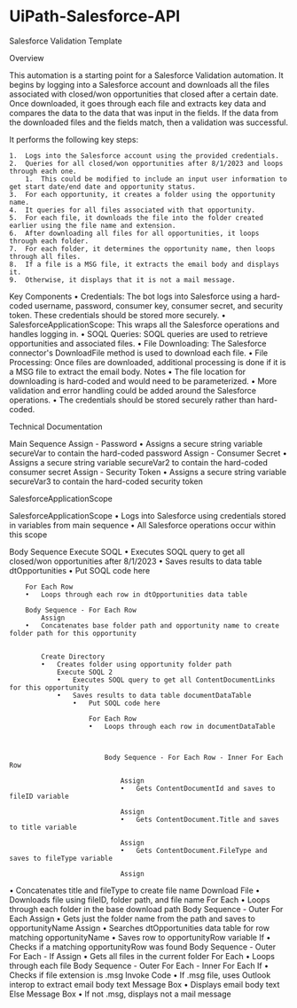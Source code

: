 # UiPath-Salesforce-API

Salesforce Validation Template

Overview

This automation is a starting point for a Salesforce Validation automation.  It begins by logging into a Salesforce account and downloads all the files associated with closed/won opportunities that closed after a certain date. Once downloaded, it goes through each file and extracts key data and compares the data to the data that was input in the fields.  If the data from the downloaded files and the fields match, then a validation was successful.

It performs the following key steps:

    1.	Logs into the Salesforce account using the provided credentials.
    2.	Queries for all closed/won opportunities after 8/1/2023 and loops through each one.
        1.	This could be modified to include an input user information to get start date/end date and opportunity status.
    3.	For each opportunity, it creates a folder using the opportunity name.
    4.	It queries for all files associated with that opportunity.
    5.	For each file, it downloads the file into the folder created earlier using the file name and extension.
    6.	After downloading all files for all opportunities, it loops through each folder.
    7.	For each folder, it determines the opportunity name, then loops through all files.
    8.	If a file is a MSG file, it extracts the email body and displays it.
    9.	Otherwise, it displays that it is not a mail message.


Key Components
•	Credentials: The bot logs into Salesforce using a hard-coded username, password, consumer key, consumer secret, and security token. These credentials should be stored more securely.
•	SalesforceApplicationScope: This wraps all the Salesforce operations and handles logging in.
•	SOQL Queries: SOQL queries are used to retrieve opportunities and associated files.
•	File Downloading: The Salesforce connector's DownloadFile method is used to download each file.
•	File Processing: Once files are downloaded, additional processing is done if it is a MSG file to extract the email body.
Notes
•	The file location for downloading is hard-coded and would need to be parameterized.
•	More validation and error handling could be added around the Salesforce operations.
•	The credentials should be stored securely rather than hard-coded.






Technical Documentation

Main Sequence
    Assign - Password
    •	Assigns a secure string variable secureVar to contain the hard-coded password
    Assign - Consumer Secret
    •	Assigns a secure string variable secureVar2 to contain the hard-coded consumer secret
    Assign - Security Token
    •	Assigns a secure string variable secureVar3 to contain the hard-coded security token

SalesforceApplicationScope

SalesforceApplicationScope
•	Logs into Salesforce using credentials stored in variables from main sequence
•	All Salesforce operations occur within this scope

Body Sequence
    Execute SOQL
    •	Executes SOQL query to get all closed/won opportunities after 8/1/2023
    •	Saves results to data table dtOpportunities
        •	Put SOQL code here

        For Each Row
        •	Loops through each row in dtOpportunities data table
        
        Body Sequence - For Each Row
            Assign
        •	Concatenates base folder path and opportunity name to create folder path for this opportunity


            Create Directory
            •	Creates folder using opportunity folder path
                Execute SOQL 2
                •	Executes SOQL query to get all ContentDocumentLinks for this opportunity
                •	Saves results to data table documentDataTable
                    •	Put SOQL code here
                        
                        For Each Row
                        •	Loops through each row in documentDataTable



                            Body Sequence - For Each Row - Inner For Each Row

                                Assign
                                •	Gets ContentDocumentId and saves to fileID variable

                                Assign
                                •	Gets ContentDocument.Title and saves to title variable

                                Assign
                                •	Gets ContentDocument.FileType and saves to fileType variable

                                Assign
•	Concatenates title and fileType to create file name
Download File
•	Downloads file using fileID, folder path, and file name
For Each
•	Loops through each folder in the base download path
Body Sequence - Outer For Each
Assign
•	Gets just the folder name from the path and saves to opportunityName
Assign
•	Searches dtOpportunities data table for row matching opportunityName
•	Saves row to opportunityRow variable
If
•	Checks if a matching opportunityRow was found
Body Sequence - Outer For Each - If
Assign
•	Gets all files in the current folder
For Each
•	Loops through each file
Body Sequence - Outer For Each - Inner For Each
If
•	Checks if file extension is .msg
Invoke Code
•	If .msg file, uses Outlook interop to extract email body text
Message Box
•	Displays email body text
Else Message Box
•	If not .msg, displays not a mail message

